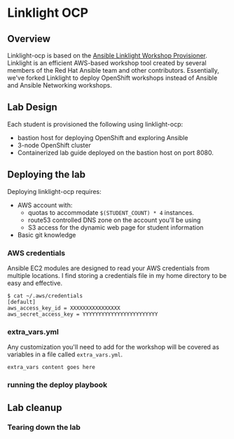 # Linklight OCP

## Overview

Linklight-ocp is based on the [Ansible Linklight Workshop Provisioner](https://github.com/network-automation/linklight). Linklight is an efficient AWS-based workshop tool created by several members of the Red Hat Ansible team and other contributors. Essentially, we've forked Linklight to deploy OpenShift workshops instead of Ansible and Ansible Networking workshops.

## Lab Design

Each student is provisioned the following using linklight-ocp:
* bastion host for deploying OpenShift and exploring Ansible
* 3-node OpenShift cluster
* Containerized lab guide deployed on the bastion host on port 8080.

## Deploying the lab

Deploying linklight-ocp requires:

* AWS account with:
  * quotas to accommodate `$(STUDENT_COUNT) * 4` instances.
  * route53 controlled DNS zone on the account you'll be using
  * S3 access for the dynamic web page for student information
* Basic git knowledge

### AWS credentials

Ansible EC2 modules are designed to read your AWS credentials from multiple locations. I find storing a credentials file in my home directory to be easy and effective.

```
$ cat ~/.aws/credentials
[default]
aws_access_key_id = XXXXXXXXXXXXXXXX
aws_secret_access_key = YYYYYYYYYYYYYYYYYYYYYYYY
```

### extra_vars.yml

Any customization you'll need to add for the workshop will be covered as variables in a file called `extra_vars.yml`.

```
extra_vars content goes here
```

### running the deploy playbook

## Lab cleanup

### Tearing down the lab

